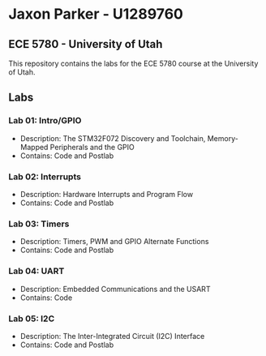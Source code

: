 # Jaxon Parker - U1289760 

##  ECE 5780 - University of Utah 

This repository contains the labs for the ECE 5780 course at the University of Utah.

## Labs

### Lab 01: Intro/GPIO

- Description: The STM32F072 Discovery and Toolchain, Memory-Mapped Peripherals and the GPIO
- Contains: Code and Postlab

### Lab 02: Interrupts

- Description: Hardware Interrupts and Program Flow
- Contains: Code and Postlab

### Lab 03: Timers

- Description: Timers, PWM and GPIO Alternate Functions
- Contains: Code and Postlab

### Lab 04: UART

- Description: Embedded Communications and the USART
- Contains: Code 

### Lab 05: I2C
- Description: The Inter-Integrated Circuit (I2C) Interface
- Contains: Code and Postlab

